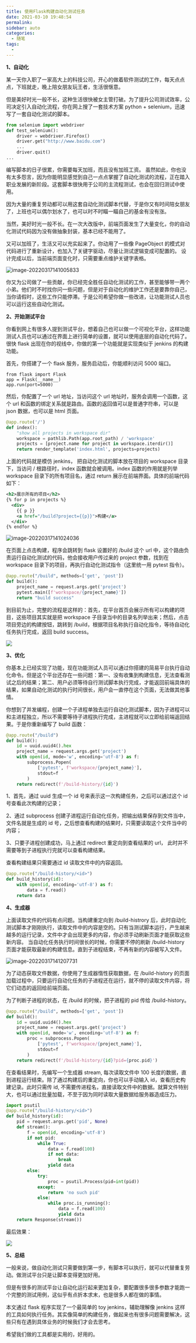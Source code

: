 ```yaml
---
title: 使用Flask构建自动化测试任务
date: 2021-03-10 19:48:54
permalink: 
sidebar: auto
categories:
  - 随笔
tags:
  - 
---
```


**1、自动化**

某一天你入职了一家高大上的科技公司，开心的做着软件测试的工作，每天点点点，下班就走，晚上陪女朋友玩王者，生活很惬意。

但是美好时光一般不长，这种生活很快被女主管打破。为了提升公司测试效率，公司决定引入自动化流程，你在网上搜了一套技术方案 python + selenium，迅速写了一套自动化测试的脚本。

```python
from selenium import webdriver
def test_selenium():
    driver = webdriver.Firefox()
    driver.get("http://www.baidu.com")
    ...
    driver.quit()
...
```

编写脚本的日子很累，你需要每天加班，而且没有加班工资。 虽然如此，你也没有太多怨言，因为你能明显感觉到自己一点点掌握了自动化测试的流程，正在踏入职业发展的新阶段。这套脚本很快用于公司的主流程测试，也会在回归测试中使用。

因为大量的重复劳动都可以用这套自动化测试脚本代替，于是你又有时间陪女朋友了，上班也可以偶尔划水了，也可以时不时瞄一瞄自己的基金有没有涨。

当然，美好时光一般不长。在一次大改版中，前端页面发生了大量变化，你的自动化测试代码因为没有做抽象封装，基本已经不能用了。

又可以加班了，生活又可以充实起来了。你动用了一些像 PageObject 的模式对代码进行了重新设计，也加入了关键字驱动，尽量让测试逻辑变成可配置的。 设计完成以后，当前端页面变化时，只需要重点维护关键字表格。

![image-20220317141005833](https://yuztuchuang.oss-cn-beijing.aliyuncs.com/img/image-20220317141005833.png)





你又为公司做了一些贡献，你已经完全胜任自动化测试的工作，甚至能够带一两个小弟。他们时不时找你问一些问题，但是对于自动化的维护工作还是要靠你自己，当你请假时，这些工作只能停滞。于是公司希望你做一些改进，让功能测试人员也可以运行这些自动化测试。



**2、开始测试平台**

你看到网上有很多人提到测试平台，想着自己也可以做一个可视化平台，这样功能测试人员也可以通过在界面上进行简单的设置，就可以使用底层的自动化代码了。很快 flask 出现在你的视线中，你做的第一个功能就是实现类似于 jenkins 的构建功能。

首先，你搭建了一个 flask 服务，服务启动后，你能顺利访问 5000 端口。

```plain
from flask import Flask
app = Flask(__name__)
app.run(port=5000)
```

然后，你配置了一个 url 地址，当访问这个 url 地址时，服务会调用一个函数，这个 url 和函数的绑定关系就是路由。函数的返回值可以是普通字符串，可以是 json 数据，也可以是 html 页面。

```python
@app.route('/')
def index():
    "show all projects in workspace dir"
    workspace = pathlib.Path(app.root_path) / 'workspace'
    projects = [project.name for project in workspace.iterdir()]
    return render_template('index.html', projects=projects)
```


上面的代码就是模仿 jenkins， 把自动化测试的脚本放在项目的 workspace 目录下，当访问 / 根路径时，index 函数就会被调用。index 函数的作用就是列举 workspace 目录下的所有项目名，通过 return 展示在前端界面。具体的前端代码如下：

```xml
<h2>展示所有的项目</h2>
{% for p in projects %}
  <div>
    {{ p }} 
    <a href="/build?project={{p}}">构建</a>
  </div>
{% endfor %}
```

![image-20220317141024036](https://yuztuchuang.oss-cn-beijing.aliyuncs.com/img/image-20220317141024036.png)



在页面上点击构建，程序会跳转到 flask 设置好的 /build 这个 url 中，这个路由负责运行自动化测试的代码，他会接收用户传过来的 project 参数，找到在 workspace 目录下的项目，再执行自动化测试指令（这里统一用 pytest 指令）。

```python
@app.route("/build", methods=['get', 'post'])
def build():
    project_name = request.args.get('project')
    pytest.main([f'workspace/{project_name}'])
    return "build success"
```

到目前为止，完整的流程是这样的：首先，在平台首页会展示所有可以构建的项目，这些项目其实就是把 workspace 子目录当中的目录名列举出来；然后，点击项目旁边的构建按钮，跳转到 /build，根据项目名称执行自动化指令，等待自动化任务执行完成，返回 build success。

![](https://yuztuchuang.oss-cn-beijing.aliyuncs.com/img/6cf186284bd64a688fde5426c5990ce8_tplv-k3u1fbpfcp-zoom-1.gif)




**3、优化**

你基本上已经实现了功能，现在功能测试人员可以通过你搭建的简易平台执行自动化命令。但是这个平台还存在一些问题：第一、没有收集到构建信息，无法查看测试之后的结果；第二、用户必须等待自行测试脚本执行完成，才能返回前端具体的结果，如果自动化测试的执行时间很长，用户会一直停在这个页面，无法做其他事情。

你想到了并发编程，创建一个子进程单独去运行自动化测试脚本，因为子进程可以和主进程独立，所以不需要等待子进程执行完成，主进程就可以立即给前端返回结果。于是你重新编写了 build 函数：

```python
@app.route("/build")
def build():
    id = uuid.uuid4().hex
    project_name = request.args.get('project')
    with open(id, mode='w', encoding='utf-8') as f:
        subprocess.Popen(
            ['pytest', f'workspace/{project_name}'],
            stdout=f
        )
    return redirect(f'/build-history/{id}')
```

1、首先，通过 uuid 生成一个 id 号来表示这一次构建任务，之后可以通过这个  id 号查看此次构建的记录；

2、通过 subprocess 创建子进程运行自动化任务，把输出结果保存到文件当中，文件名就是生成的 id 号，之后想查看构建的结果时，只需要读取这个文件当中的内容；

3、只要子进程创建成功，马上通过 redirect 重定向到查看结果的 url， 此时并不需要等到子进程执行完就可以查看构建结果。

查看构建结果只需要通过 id 读取文件中的内容返回。

```python
@app.route("/build-history/<id>")
def build_history(id):
    with open(id, encoding='utf-8') as f:
        data = f.read()
    return data
```

**4、生成器**

上面读取文件的代码有点问题。当构建重定向到 /build-histrory 后，此时自动化测试脚本才刚刚执行，读取文件中的内容是空的。只有当测试脚本运行，产生越来越多的运行记录，文件中才会出现更多的内容，你必须手动刷新页面才能获取这些新内容。 当自动化任务执行时间很长的时候，你需要不停的刷新 /build-history 页面才能获取最新的构建信息。直到子进程结束，不再有新的内容被写入文件。

![image-20220317141207731](https://yuztuchuang.oss-cn-beijing.aliyuncs.com/img/image-20220317141207731.png)



为了动态获取文件数据，你使用了生成器惰性获取数据，在 /build-history 的页面加载过程中，只要运行自动化任务的子进程还在运行，就不停的读取文件内容，将它们动态的返回给前端页面。

为了判断子进程的状态，在 /build 的时候，把子进程的 pid 传给 /build-history。

```python
@app.route("/build", methods=['get', 'post'])
def build():
    id = uuid.uuid4().hex
    project_name = request.args.get('project')
    with open(id, mode='w', encoding='utf-8') as f:
        proc = subprocess.Popen(
            ['pytest', f'workspace/{project_name}'],
            stdout=f
        )
    return redirect(f'/build-history/{id}?pid={proc.pid}')
```

在查看结果时，先编写一个生成器 stream, 每次读取文件中 100 长度的数据，直到进程运行结束。除了通过构建后的重定向，你也可以手动输入 id，查看历史构建记录。此时只需传 id, 不需要传进程名，直接读取文件中的数据。就算文件特别大，也可以通过批量加载，不至于因为同时读取大量数据给服务器造成压力。

```python
import psutil
@app.route("/build-history/<id>")
def build_history(id):
    pid = request.args.get('pid', None)
    def stream():
        f = open(id, encoding='utf-8')
        if not pid:
            while True:
                data = f.read(100)
                if not data:
                    break
                yield data
        else:
            try:
                proc = psutil.Process(pid=int(pid))
            except:
                return 'no such pid'
            else:
                while proc.is_running():
                    data = f.read(100)
                    yield data
    return Response(stream())
```

最后效果：

![](https://yuztuchuang.oss-cn-beijing.aliyuncs.com/img/result.gif)

**5、总结**

一般来说，做自动化测试只需要做到第一步，有脚本可以执行，就可以代替重复劳动。做测试平台只是让脚本变得更加好用。

但是有很多的测试平台让自动化运行起来更加复杂，要配置很多很多参数才能跑一个完整的测试用例，这似乎有点折本求末，也是很多人都在做的事情。

本文通过 flask 程序实现了一个最简单的 toy jenkins，辅助理解像 jenkins 这样的工具如何执行任务。其实像简单的构建任务，做起来也有很多问题需要解决，这些只有在遇到具体业务的时候我们才会去思考。

希望我们做的工具都是实用的，好用的。